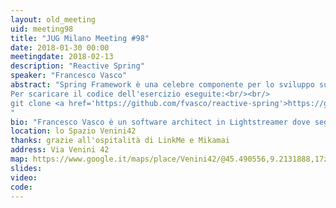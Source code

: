 ```yaml
---
layout: old_meeting
uid: meeting98
title: "JUG Milano Meeting #98"
date: 2018-01-30 00:00
meetingdate: 2018-02-13
description: "Reactive Spring"
speaker: "Francesco Vasco"
abstract: "Spring Framework è una celebre componente per lo sviluppo su JVM. In più di quindici anni si è ampliato ed adeguato alle crescenti necessità del mercato, inclusa la programmazione reattiva e il supporto di Kotlin. Vedremo insieme come si combinano queste tecnologie, quali sono i vantaggi dello sviluppo asincrono e come risolvere alcune problematiche.<br/><br/>Costruiremo un piccolo servizio su Spring Boot utilizzando Reactor, l'esercizio può essere svolto in Kotlin o Java: portate i vostri laptop!
Per scaricare il codice dell'esercizio eseguite:<br/><br/>
git clone <a href='https://github.com/fvasco/reactive-spring'>https://github.com/fvasco/reactive-spring</a>
"
bio: "Francesco Vasco è un software architect in Lightstreamer dove segue la realizzazione di un server real-time in Kotlin. Francesco partecipa allo sviluppo di Kotlin come contributore esterno, inoltre segue attivamente il JVM User Group di Milano. Dal 2000 ha lavorato in varie realtà e con vari ruoli in progetti prevalentemente in ambito Java."
location: lo Spazio Venini42
thanks: grazie all'ospitalità di LinkMe e Mikamai
address: Via Venini 42
map: https://www.google.it/maps/place/Venini42/@45.490556,9.2131888,17z/data=!3m1!4b1!4m5!3m4!1s0x4786c6de20e6362f:0xc95afb6f555f4ed6!8m2!3d45.490556!4d9.2153775
slides: 
video: 
code: 
---
```

